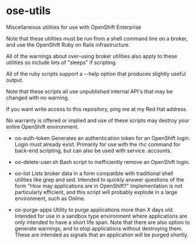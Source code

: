 ose-utils
=========
Miscellaneous utilities for use with OpenShift Enterprise

Note that these utilities must be run from a shell command line on a broker, and use
the OpenShift Ruby on Rails infrastructure.

All of the warnings about over-using broker utilities also apply to these utilities
so include lots of "sleeps" if scripting.

All of the ruby scripts support a --help option that produces slightly useful output.

Note that these scripts all use unpublished internal API's that may be changed with no
warning.

If you want write access to this repository, ping me at my Red Hat address.

No warranty is offered or implied and use of these scripts may destroy your entire
OpenShift environment.

- oo-auth-token
Generates an authentication token for an OpenShift login.
Login must already exist.
Primarily for use with the rhc command for back-end scripting, but can also be used with service.
accounts.

- oo-delete-user.sh
Bash script to inefficiently remove an OpenShift login.

- oo-list
Lists broker data in a form compatible with traditional shell utilities like grep and sed.
Intended to quickly answer questions of the form "How may applications are in OpenShift?"
Implementation is not particularly efficient, and this script will probably explode in a
large environment, such as Online.

- oo-purge-apps
Utility to purge applications more than X days old.
Intended for use in a sandbox type environment where applications are only intended to have
a short life span.
Note that there are also option to generate warnings, and to stop applications without
destroying them. These are intended as signals that an application will be purged shortly.
